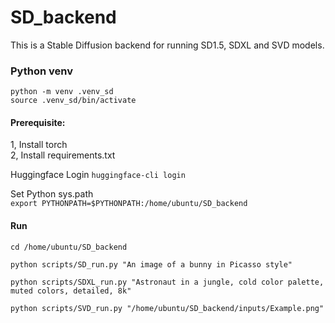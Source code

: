 # SD_backend
This is a Stable Diffusion backend for running SD1.5, SDXL and SVD models. 

### Python venv
```
python -m venv .venv_sd
source .venv_sd/bin/activate
```

#### Prerequisite:<br>
1, Install torch<br>
2, Install requirements.txt

Huggingface Login
`huggingface-cli login`

Set Python sys.path<br>
`export PYTHONPATH=$PYTHONPATH:/home/ubuntu/SD_backend`

#### Run<br>
`cd /home/ubuntu/SD_backend`

`python scripts/SD_run.py "An image of a bunny in Picasso style"`

`python scripts/SDXL_run.py "Astronaut in a jungle, cold color palette, muted colors, detailed, 8k"`

`python scripts/SVD_run.py "/home/ubuntu/SD_backend/inputs/Example.png"`
